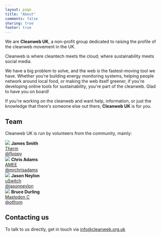 ```yaml
---
layout: page
title: "About"
comments: false
sharing: true
footer: true
---
```


We are **Cleanweb UK**, a non-profit group dedicated to raising the profile of the cleanweb movement in the UK.

<div class='well'>
  Cleanweb is where cleantech meets the cloud; where sustainability meets social media.
</div>

We have a big problem to solve, and the web is the fastest-moving tool we have. Whether you're building
energy monitoring systems, helping people network around local food, or making the web itself greener,
if you're developing online tools for sustainability, you're part of the cleanweb. Glad to have you on 
board!

If you're working on the cleanweb and want help, information, or just the knowledge that there's someone else
out there, **Cleanweb UK** is for you.

Team
----

Cleanweb UK is run by volunteers from the community, mainly:

<div class='row-fluid'>
  <div class='span3'>
    <img src='https://secure.gravatar.com/avatar/c150a49c7709fa40bffca545ecf8942d?s=50' class='pull-left avatar'/>
    <strong>James Smith</strong><br/>
    <a href='http://www.therm.uk.com'>Therm</a><br/>
    <a href='http://twitter.com/floppy'>@floppy</a>
  </div>
  <div class='span3'>
    <img src='https://secure.gravatar.com/avatar/f714edfc5fb866afe3a2891450596814?s=50' class='pull-left avatar'/>
    <strong>Chris Adams</strong><br/>
    <a href='http://amee.com'>AMEE</a><br/>
    <a href='http://twitter.com/mrchrisadams'>@mrchrisadams</a>
  </div>
  <div class='span3'>
    <img src='https://secure.gravatar.com/avatar/81b7f1163094366a9200678bf9c05697?s=50' class='pull-left avatar'/>
    <strong>Jason Neylon</strong><br/>
    <a href='http://uswitch.com'>uSwitch</a><br/>
    <a href='http://twitter.com/jasonneylon'>@jasonneylon</a>
  </div>
  <div class='span3'>
    <img src='https://secure.gravatar.com/avatar/324c1cedf36b59d44a13e76868af4b8d?s=50' class='pull-left avatar'/>
    <strong>Bruce Durling</strong><br/>
    <a href='http://mastodonc.com'>Mastodon C</a><br/>
    <a href='http://twitter.com/otfrom'>@otfrom</a>
  </div>
</div>

Contacting us
-------------

To talk to us directly, get in touch via [info@cleanweb.org.uk](mailto:info@cleanweb.org.uk)